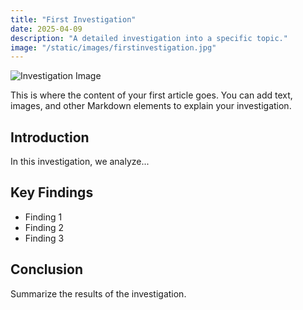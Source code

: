 ```yaml
---
title: "First Investigation"
date: 2025-04-09
description: "A detailed investigation into a specific topic."
image: "/static/images/firstinvestigation.jpg"
---
```


![Investigation Image](/images/firstinvestigation.jpg)

This is where the content of your first article goes. You can add text, images, and other Markdown elements to explain your investigation.

## Introduction

In this investigation, we analyze...

## Key Findings

- Finding 1
- Finding 2
- Finding 3

## Conclusion

Summarize the results of the investigation.
